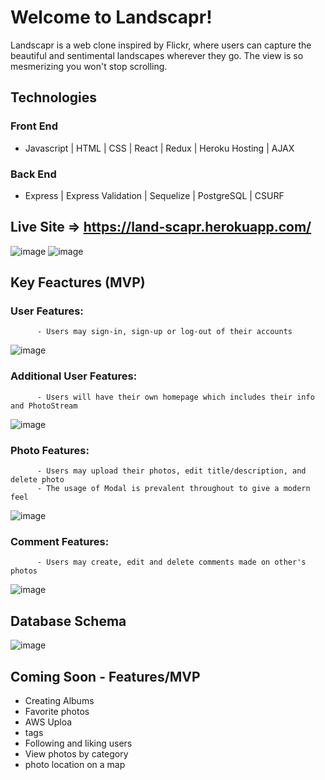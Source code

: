 # Welcome to Landscapr!

Landscapr is a web clone inspired by Flickr, where users can capture the beautiful and sentimental landscapes wherever they go. The view is so mesmerizing you won't stop scrolling.


## Technologies
  ### Front End
  - Javascript | HTML | CSS | React | Redux | Heroku Hosting | AJAX
  ### Back End
  - Express | Express Validation | Sequelize | PostgreSQL | CSURF 
 
## Live Site => https://land-scapr.herokuapp.com/ 
  ![image](https://user-images.githubusercontent.com/78452452/129506165-c95a6280-d49c-4989-a398-89f6fa326254.png)
  ![image](https://user-images.githubusercontent.com/78452452/129506449-60c471b7-e0ec-47b1-9293-cb57f0474871.png)

 
## Key Feactures (MVP)
   ### User Features: 
          - Users may sign-in, sign-up or log-out of their accounts
   ![image](https://user-images.githubusercontent.com/78452452/129507228-d32f9791-1580-418d-b772-e8354e669338.png)

   ### Additional User Features: 
          - Users will have their own homepage which includes their info and PhotoStream
   ![image](https://user-images.githubusercontent.com/78452452/129506642-6f05114e-e181-4faf-ac02-79d5ffac1716.png)
   
   ### Photo Features: 
          - Users may upload their photos, edit title/description, and delete photo
          - The usage of Modal is prevalent throughout to give a modern feel
   ![image](https://user-images.githubusercontent.com/78452452/129506875-7a666c97-9d16-4eca-bd5f-fd26f66cfb0f.png)

   ### Comment Features: 
          - Users may create, edit and delete comments made on other's photos
   ![image](https://user-images.githubusercontent.com/78452452/129507024-70fb387b-4ef6-4dab-a68d-37e05bd7f810.png)

## Database Schema
   ![image](https://user-images.githubusercontent.com/78452452/129505233-ad6e9c41-8763-4965-82f4-367c6560d125.png)


## Coming Soon - Features/MVP
  - Creating Albums
  - Favorite photos
  - AWS Uploa
  - tags
  - Following and liking users
  - View photos by category
  - photo location on a map


